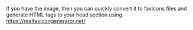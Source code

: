 If you have the image, then you can quickly convert it to favicons files and generate HTML tags to your head section using: https://realfavicongenerator.net/